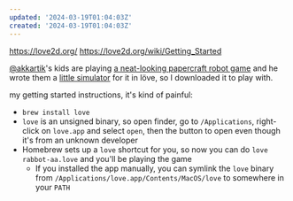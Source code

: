 ```yaml
---
updated: '2024-03-19T01:04:03Z'
created: '2024-03-19T01:04:03Z'
---
```

https://love2d.org/
https://love2d.org/wiki/Getting_Started

[@akkartik](https://elk.zone/hachyderm.io/@akkartik@merveilles.town)'s kids are playing [a neat-looking papercraft robot game](https://www.kiwico.com/us/store/dp/robot-coder-starter-kit/5555) and he wrote them a [little simulator](http://akkartik.name/post/rabbot) for it in löve, so I downloaded it to play with.

my getting started instructions, it's kind of painful:
- `brew install love`
- `love` is an unsigned binary, so open finder, go to `/Applications`, right-click on `love.app` and select `open`, then the button to open even though it's from an unknown developer
- Homebrew sets up a `love` shortcut for you, so now you can do `love rabbot-aa.love` and you'll be playing the game
	- If you installed the app manually, you can symlink the `love` binary from `/Applications/love.app/Contents/MacOS/love` to somewhere in your `PATH`